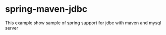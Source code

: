 spring-maven-jdbc
=================

This example show sample of spring support for jdbc with maven and mysql server
